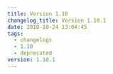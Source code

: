 ```yaml
---
title: Version 1.10
changelog_title: Version 1.10.1
date: 2018-10-24 13:04:45
tags:
  - changelogs
  - 1.10
  - deprecated
version: 1.10.1
---
```


<script src="https://gist.github.com/spinnaker-release/9a46f497a6e081e1ef8f12867b0ee3c6.js"/>
